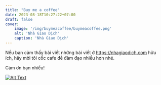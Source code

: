 ```yaml
---
title: "Buy me a coffee"
date: 2023-08-18T10:27:22+07:00
draft: false
cover:
    image: '/img/buymeacoffee/buymeacoffee.png'
    alt: 'Nhà Giao Dịch'
    caption: 'Nhà Giao Dịch'
---
```

Nếu bạn cảm thấy bài viết những bài viết ở https://nhagiaodich.com hữu ích, hãy mời tôi cốc cafe để đàm đạo nhiều hơn nhé. 

Cảm ơn bạn nhiều!

[![Alt Text](/img/buymeacoffee/coffee.png)](https://www.buymeacoffee.com/nhagiaodich)
